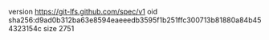 version https://git-lfs.github.com/spec/v1
oid sha256:d9ad0b312ba63e8594eaeeedb3595f1b251ffc300713b81880a84b454323154c
size 2751
